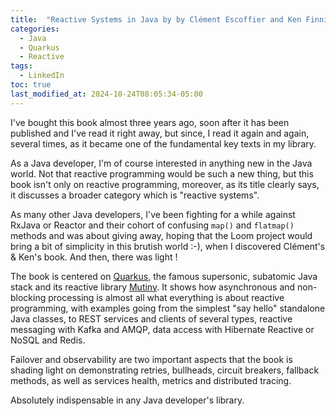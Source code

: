 ```yaml
---
title:  "Reactive Systems in Java by by Clément Escoffier and Ken Finnigan"
categories:
  - Java
  - Quarkus
  - Reactive
tags:
  - LinkedIn
toc: true
last_modified_at: 2024-10-24T08:05:34-05:00
---
```


I've bought this book almost three years ago, soon after it has been published 
and I've read it right away, but since, I read it again and again, several times,
as it became one of the fundamental key texts in my library.

As a Java developer, I'm of course interested in anything new in the Java world.
Not that reactive programming would be such a new thing, but this book isn't only
on reactive programming, moreover, as its title clearly says, it discusses a 
broader category which is "reactive systems".

As many other Java developers, I've been fighting for a while against RxJava or
Reactor and their cohort of confusing `map()` and `flatmap()` methods and was 
about giving away, hoping that the Loom project would bring a bit of simplicity
in this brutish world :-), when I discovered Clément's & Ken's book. And then, 
there was light !

The book is centered on [Quarkus](https://quarkus.io/), the famous supersonic, 
subatomic Java stack and its reactive library [Mutiny](https://smallrye.io/smallrye-mutiny).
It shows how asynchronous and non-blocking processing is almost all what everything
is about reactive programming, with examples going from the simplest "say hello"
standalone Java classes, to REST services and clients of several types, reactive
messaging with Kafka and AMQP, data access with Hibernate Reactive or NoSQL and Redis.

Failover and observability are two important aspects that the book is shading 
light on demonstrating retries, bullheads, circuit breakers, fallback methods, 
as well as services health, metrics and distributed tracing.

Absolutely indispensable in any Java developer's library.